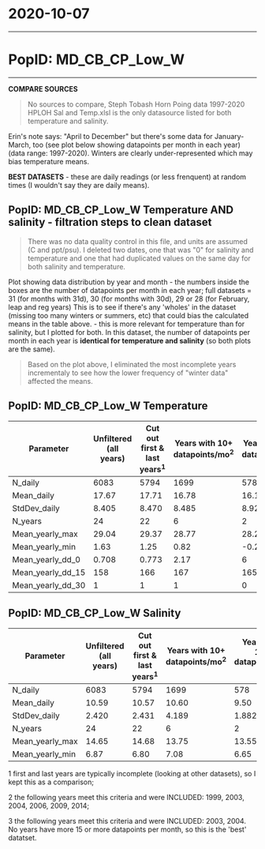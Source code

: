 # 2020-10-07

---

# PopID: MD_CB_CP_Low_W
---

**COMPARE SOURCES**

> No sources to compare, Steph Tobash Horn Poing data 1997-2020 HPLOH Sal and Temp.xlsl is the only datasource listed for both temperature and salinity.

Erin's note says: "April to December" but there's some data for January-March, too (see plot below showing datapoints per month in each year) (data range: 1997-2020). Winters are clearly under-represented which may bias temperature means.

**BEST DATASETS** - these are daily readings (or less frenquent) at random times (I wouldn't say they are daily means).

## PopID: MD_CB_CP_Low_W Temperature AND salinity - filtration steps to clean dataset

> There was no data quality control in this file, and units are assumed (C and ppt/psu). I deleted two dates, one that was "0" for salinity and temperature and one that had duplicated values on the same day for both salinity and temperature.

Plot showing data distribution by year and month - the numbers inside the boxes are the number of datapoints per month in each year; full datasets = 31 (for months with 31d), 30 (for months with 30d), 29 or 28 (for February, leap and reg years) This is to see if there's any 'wholes' in the dataset (missing too many winters or summers, etc) that could bias the calculated means in the table above. - this is more relevant for temperature than for salinity, but I plotted for both. In this dataset, the number of datapoints per month in each year is **identical for temperature and salinity** (so both plots are the same).



> Based on the plot above, I eliminated the most incomplete years incrementaly to see how the lower frequency of "winter data" affected the means.

## PopID: MD_CB_CP_Low_W Temperature


| Parameter         | Unfiltered (all years) | Cut out first & last years<sup>1<sup/> | Years with 10+ datapoints/mo<sup>2<sup/> | Years with 15+ datapoints/mo<sup>3<sup/> |
| ------------------| ---------------------- | -------------------------------------- | ----------------------------------------- | --------------------------------------- |
| N_daily           |   6083                 |     5794                               |     1699                                  |               578                       |
| Mean_daily        |    17.67               |      17.71                             |       16.78                               |               16.13                     |
| StdDev_daily      |     8.405              |       8.470                            |        8.485                              |               8.924                     |
| N_years           |     24                 |        22                              |         6                                 |                 2                       |
| Mean_yearly_max   |     29.04              |      29.37                             |         28.77                             |                 28.25                   |
| Mean_yearly_min   |      1.63              |       1.25                             |         0.82                              |                 -0.20                   |
| Mean_yearly_dd_0  |      0.708             |        0.773                           |         2.17                              |                   6                     |
| Mean_yearly_dd_15 |       158              |        166                             |          167                              |                 165                     |
| Mean_yearly_dd_30 |        1               |         1                              |            1                              |                 0                       |    
  
  
## PopID: MD_CB_CP_Low_W Salinity

| Parameter         | Unfiltered (all years) | Cut out first & last years<sup>1<sup/>  | Years with 10+ datapoints/mo<sup>2<sup/> | Years with 15+ datapoints/mo <sup>3<sup/>|
| ------------------| ---------------------- | --------------------------------------- | ----------------------------------------- | ----------------------------------------|
| N_daily           |       6083             |         5794                            |            1699                           |               578                       |
| Mean_daily        |        10.59           |         10.57                           |               10.60                       |                 9.50                    |
| StdDev_daily      |          2.420         |          2.431                          |               4.189                       |                 1.882                   |
| N_years           |     24                 |        22                               |                6                          |                 2                       |
| Mean_yearly_max   |       14.65            |         14.68                           |               13.75                       |               13.55                     |
| Mean_yearly_min   |          6.87          |            6.80                         |                7.08                       |                6.65                     |
  
1 first and last years are typically incomplete (looking at other datasets), so I kept this as a comparison;

2 the following years meet this criteria and were INCLUDED: 1999, 2003, 2004, 2006, 2009, 2014;

3 the following years meet this criteria and were INCLUDED: 2003, 2004. No years have more 15 or more datapoints per month, so this is the 'best' datatset.
